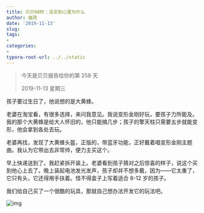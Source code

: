 ```yaml
---
title: 贝贝60秒：没买到心里为什么
author: 曲政
date: '2019-11-13'
slug: 
tags:
- 
categories:
- 
typora-root-url: ../../static
---
```


>   今天是贝贝报告给你的第 258 天
>
>   2019-11-13 星期三

孩子要过生日了，他说想的是大黄蜂。

老婆在淘宝看，有很多选择，来问我意见。我说变形金刚好玩，要孩子力所能及。我的那个大黄蜂是给大人怀旧的，他只能搞几步；孩子的擎天柱只需要五步就能变形，他会拿到各处去玩。

老婆再找，发现了大黄蜂头盔，正版的，带蓝牙功能，正好戴着唱变形金刚主题曲。我认为它带出去非常帅，便力主买这个。

早上快递送到了。我赶紧拆开装上。老婆看到孩子猜对之后惊喜的样子，说这个买到他心上去了。晚上装起电池发光发声，孩子却并不想多戴，因为——它太重了，它只有头，它还得用手扶着。怪不得盒子上写着适合 8-12 岁的孩子。

我们给自己买了一个很酷的玩具，那就自己想办法开发它的玩法吧。

![img](/images/2019-11-13-%E8%B4%9D%E8%B4%9D60%E7%A7%92%EF%BC%9A%E6%B2%A1%E4%B9%B0%E5%88%B0%E5%BF%83%E9%87%8C%E4%B8%BA%E4%BB%80%E4%B9%88/640-20200406140153944.jpeg)


